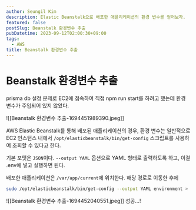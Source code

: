 ```yaml
---
author: Seungil Kim
description: Elastic Beanstalk으로 배포한 애플리케이션의 환경 변수를 얻어보자.
featured: false
postSlug: Beanstalk 환경변수 추출
pubDatetime: 2023-09-12T02:00:30+09:00
tags:
  - AWS
title: Beanstalk 환경변수 추출
---
```

# Beanstalk 환경변수 추출

prisma db 설정 문제로 EC2에 접속하여 직접 npm run start를 하려고 했는데 환경 변수가 주입되어 있지 않았다.

![[Beanstalk 환경변수 추출-1694451989390.jpeg]]

AWS Elastic Beanstalk를 통해 배포된 애플리케이션의 경우, 환경 변수는 일반적으로 EC2 인스턴스 내에서 `/opt/elasticbeanstalk/bin/get-config` 스크립트를 사용하여 조회할 수 있다고 한다.

기본 포맷은 `JSON`이다. `--output YAML` 옵션으로 YAML 형태로 출력하도록 하고, 이걸 .env에 넣고 실행하면 된다.

배포한 애플리케이션은 `/var/app/current`에 위치한다. 해당 경로로 이동한 후에

```sh
sudo /opt/elasticbeanstalk/bin/get-config --output YAML environment > .env
```

![[Beanstalk 환경변수 추출-1694452040551.jpeg]]
성공...!
